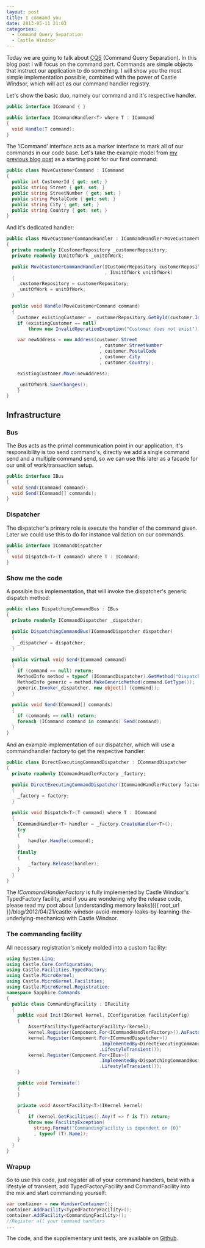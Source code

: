 ```yaml
---
layout: post
title: I command you
date: 2013-05-11 21:03
categories:
  - Command Query Separation
  - Castle Windsor
---
```


Today we are going to talk about <a href="http://en.wikipedia.org/wiki/Command%E2%80%93query_separation" target="_blank">CQS</a> (Command Query Separation). In this blog post i will focus on the command part. Commands are simple objects that instruct our application to do something. I will show you the most simple implementation possible, combined with the power of Castle Windsor, which will act as our command handler registry.

Let's show the basic duo, namely our command and it's respective handler.

```csharp
public interface ICommand { }

public interface ICommandHandler<T> where T : ICommand
{
  void Handle(T command);
}
```

The 'ICommand' interface acts as a marker interface to mark all of our commands in our code base. Let's take the example model from [my previous blog post](/blog/2013/05/05/currying-your-monolithic-code-with-some-ddd-principles) as a starting point for our first command:

```csharp
public class MoveCustomerCommand : ICommand
{
  public int CustomerId { get; set; }
  public string Street { get; set; }
  public string StreetNumber { get; set; }
  public string PostalCode { get; set; }
  public string City { get; set; }
  public string Country { get; set; }
}
```

And it's dedicated handler:

```csharp
public class MoveCustomerCommandHandler : ICommandHandler<MoveCustomerCommand>
{
  private readonly ICustomerRepository _customerRepository;
  private readonly IUnitOfWork _unitOfWork;

  public MoveCustomerCommandHandler(ICustomerRepository customerRepository
                                    , IUnitOfWork unitOfWork)
  {
    _customerRepository = customerRepository;
    _unitOfWork = unitOfWork;
  }

  public void Handle(MoveCustomerCommand command)
  {
    Customer existingCustomer = _customerRepository.GetById(customer.Id);
    if (existingCustomer == null)
        throw new InvalidOperationException("Customer does not exist");

    var newAddress = new Address(customer.Street
                                  , customer.StreetNumber
                                  , customer.PostalCode
                                  , customer.City
                                  , customer.Country);

    existingCustomer.Move(newAddress);

    _unitOfWork.SaveChanges();
    }
}
```

## Infrastructure

### Bus

The Bus acts as the primal communication point in our application, it's responsibility is too send command's, directly we add a single command send and a multiple command send, so we can use this later as a facade for our unit of work/transaction setup.

```csharp
public interface IBus
{
  void Send(ICommand command);
  void Send(ICommand[] commands);
}
```

### Dispatcher

The dispatcher's primary role is execute the handler of the command given. Later we could use this to do for instance validation on our commands.

```csharp
public interface ICommandDispatcher
{
  void Dispatch<T>(T command) where T : ICommand;
}
```

### Show me the code

A possible bus implementation, that will invoke the dispatcher's generic dispatch method:

```csharp
public class DispatchingCommandBus : IBus
{
  private readonly ICommandDispatcher _dispatcher;

  public DispatchingCommandBus(ICommandDispatcher dispatcher)
  {
    _dispatcher = dispatcher;
  }

  public virtual void Send(ICommand command)
  {
    if (command == null) return;
    MethodInfo method = typeof (ICommandDispatcher).GetMethod("Dispatch");
    MethodInfo generic = method.MakeGenericMethod(command.GetType());
    generic.Invoke(_dispatcher, new object[] {command});
  }

  public void Send(ICommand[] commands)
  {
    if (commands == null) return;
    foreach (ICommand command in commands) Send(command);
  }
}
```

And an example implementation of our dispatcher, which will use a commandhandler factory to get the respective handler:

```csharp
public class DirectExecutingCommandDispatcher : ICommandDispatcher
{
  private readonly ICommandHandlerFactory _factory;

  public DirectExecutingCommandDispatcher(ICommandHandlerFactory factory)
  {
    _factory = factory;
  }

  public void Dispatch<T>(T command) where T : ICommand
  {
    ICommandHandler<T> handler = _factory.CreateHandler<T>();
    try
    {
        handler.Handle(command);
    }
    finally
    {
        _factory.Release(handler);
    }
  }
}
```

The _ICommandHandlerFactory_ is fully implemented by Castle Windsor's TypedFactory facility, and if you are wondering why the release code, please read my post about [understanding memory leaks]({{ root_url }}/blog/2012/04/21/castle-windsor-avoid-memory-leaks-by-learning-the-underlying-mechanics) with Castle Windsor.

### The commanding facility

All necessary registration's nicely molded into a custom facility:

```csharp
using System.Linq;
using Castle.Core.Configuration;
using Castle.Facilities.TypedFactory;
using Castle.MicroKernel;
using Castle.MicroKernel.Facilities;
using Castle.MicroKernel.Registration;
namespace Sapphire.Commands
{
  public class CommandingFacility : IFacility
  {
    public void Init(IKernel kernel, IConfiguration facilityConfig)
    {
        AssertFacility<TypedFactoryFacility>(kernel);
        kernel.Register(Component.For<ICommandHandlerFactory>().AsFactory());
        kernel.Register(Component.For<ICommandDispatcher>()
                                  .ImplementedBy<DirectExecutingCommandDispatcher>()
                                  .LifestyleTransient());
        kernel.Register(Component.For<IBus>()
                                  .ImplementedBy<DispatchingCommandBus>()
                                  .LifestyleTransient());
    }

    public void Terminate()
    {
    }

    private void AssertFacility<T>(IKernel kernel)
    {
        if (kernel.GetFacilities().Any(f => f is T)) return;
        throw new FacilityException(
          string.Format("CommandingFacility is dependent on {0}"
          , typeof (T).Name));
    }
  }
}
```

### Wrapup

So to use this code, just register all of your command handlers, best with a lifestyle of transient, add TypedFactoryFacility and CommandFacility into the mix and start commanding yourself:

```csharp
var container = new WindsorContainer();
container.AddFacility<TypedFactoryFacility>();
container.AddFacility<CommandingFacility>();
//Register all your command handlers
...
```

The code, and the supplementary unit tests, are available on <a href="https://github.com/tommarien/Sapphire" title="Sapphire Github Repository" target="_blank">Github</a>.
